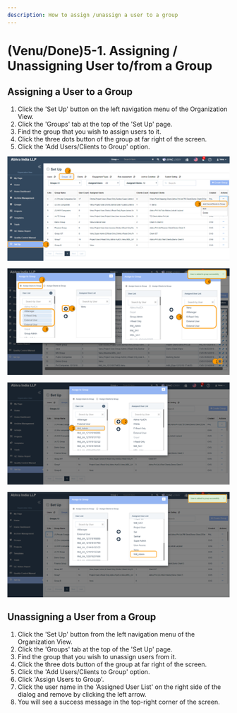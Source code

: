 ```yaml
---
description: How to assign /unassign a user to a group
---
```


# \(Venu/Done\)5-1. Assigning / Unassigning User to/from a Group

## Assigning a User to a Group

1. Click the 'Set Up' button on the left navigation menu of the Organization View.
2. Click the 'Groups' tab at the top of the 'Set Up' page.
3. Find the group that you wish to assign users to it.
4. Click the three dots button of the group at far right of the screen.
5. Click the 'Add Users/Clients to Group' option.

![](../../../.gitbook/assets/assign-users-to-group%20%284%29.png)

![](../../../.gitbook/assets/assign-users-to-group.png)

![](../../../.gitbook/assets/assign-users-to-group%20%282%29.png)

![](../../../.gitbook/assets/assign-users-to-group%20%283%29.png)

## Unassigning a User from a Group   <a id="undefined-1"></a>

1. Click the 'Set Up' button from the left navigation menu of the Organization View.
2. Click the 'Groups' tab at the top of the 'Set Up' page.
3. Find the group that you wish to unassign users from it.
4. Click the three dots button of the group at far right of the screen.
5. Click the 'Add Users/Clients to Group' option.
6. Click 'Assign Users to Group'.
7. Click the user name in the 'Assigned User List' on the right side of the dialog and remove by clicking the left arrow.
8. You will see a success message in the top-right corner of the screen. 

